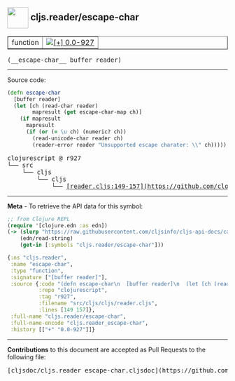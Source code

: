 ## <img width="48px" valign="middle" src="http://i.imgur.com/Hi20huC.png"> cljs.reader/escape-char

 <table border="1">
<tr>

<td>function</td>
<td><a href="https://github.com/cljsinfo/cljs-api-docs/tree/0.0-927"><img valign="middle" alt="[+] 0.0-927" src="https://img.shields.io/badge/+-0.0--927-lightgrey.svg"></a> </td>
</tr>
</table>

 <samp>
(__escape-char__ buffer reader)<br>
</samp>

---





Source code:

```clj
(defn escape-char
  [buffer reader]
  (let [ch (read-char reader)
        mapresult (get escape-char-map ch)]
    (if mapresult
      mapresult
      (if (or (= \u ch) (numeric? ch))
        (read-unicode-char reader ch)
        (reader-error reader "Unsupported escape charater: \\" ch)))))
```

 <pre>
clojurescript @ r927
└── src
    └── cljs
        └── cljs
            └── <ins>[reader.cljs:149-157](https://github.com/clojure/clojurescript/blob/r927/src/cljs/cljs/reader.cljs#L149-L157)</ins>
</pre>


---

__Meta__ - To retrieve the API data for this symbol:

```clj
;; from Clojure REPL
(require '[clojure.edn :as edn])
(-> (slurp "https://raw.githubusercontent.com/cljsinfo/cljs-api-docs/catalog/cljs-api.edn")
    (edn/read-string)
    (get-in [:symbols "cljs.reader/escape-char"]))
```

```clj
{:ns "cljs.reader",
 :name "escape-char",
 :type "function",
 :signature ["[buffer reader]"],
 :source {:code "(defn escape-char\n  [buffer reader]\n  (let [ch (read-char reader)\n        mapresult (get escape-char-map ch)]\n    (if mapresult\n      mapresult\n      (if (or (= \\u ch) (numeric? ch))\n        (read-unicode-char reader ch)\n        (reader-error reader \"Unsupported escape charater: \\\\\" ch)))))",
          :repo "clojurescript",
          :tag "r927",
          :filename "src/cljs/cljs/reader.cljs",
          :lines [149 157]},
 :full-name "cljs.reader/escape-char",
 :full-name-encode "cljs.reader_escape-char",
 :history [["+" "0.0-927"]]}

```

---

__Contributions__ to this document are accepted as Pull Requests to the following file:

 <pre>
[cljsdoc/cljs.reader_escape-char.cljsdoc](https://github.com/cljsinfo/cljs-api-docs/blob/master/cljsdoc/cljs.reader_escape-char.cljsdoc)
</pre>

